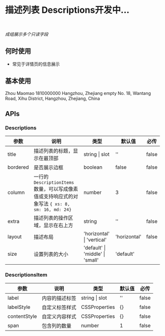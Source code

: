 # 描述列表 Descriptions<Badge type="warning">开发中...</Badge>

<br/>

*成组展示多个只读字段*

## 何时使用

- 常见于详情页的信息展示

## 基本使用

<Descriptions title="User Info">
  <DescriptionsItem label="UserName">Zhou Maomao</DescriptionsItem>
  <DescriptionsItem label="Telephone">1810000000</DescriptionsItem>
  <DescriptionsItem label="Live">Hangzhou, Zhejiang</DescriptionsItem>
  <DescriptionsItem label="Remark">empty</DescriptionsItem>
  <DescriptionsItem label="Address" :span="2">
    No. 18, Wantang Road, Xihu District, Hangzhou, Zhejiang, China
  </DescriptionsItem>
</Descriptions>

## APIs

### Descriptions

参数 | 说明 | 类型 | 默认值 | 必传
-- | -- | -- | -- | --
title | 描述列表的标题，显示在最顶部 | string &#124; slot | '' | false
bordered | 是否展示边框 | boolean | false | false
column | 一行的 `DescriptionItems` 数量，可以写成像素值或支持响应式的对象写法 `{ xs: 8, sm: 16, md: 24}` | number | 3 | false
extra | 描述列表的操作区域，显示在右上方 | string | '' | false
layout | 描述布局 | 'horizontal' &#124; 'vertical' | 'horizontal' | false
size | 设置列表的大小 | 'default' &#124; 'middle' &#124; 'small' | 'default'

### DescriptionsItem

参数 | 说明 | 类型 | 默认值 | 必传
-- | -- | -- | -- | --
label | 内容的描述标签 | string &#124; slot | '' | false
labelStyle | 自定义标签样式 | CSSProperties | {} | false
contentStyle | 自定义内容样式 | CSSProperties | {} | false
span | 包含列的数量 | number | 1 | false

